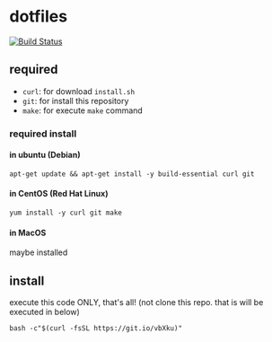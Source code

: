 # dotfiles
[![Build Status](https://travis-ci.org/RentalCat/dotfiles.svg?branch=master)](https://travis-ci.org/RentalCat/dotfiles)

## required
* `curl`: for download `install.sh`
* `git`: for install this repository
* `make`: for execute `make` command

### required install
#### in ubuntu (Debian)
`apt-get update && apt-get install -y build-essential curl git`

#### in CentOS (Red Hat Linux)
`yum install -y curl git make`

#### in MacOS
maybe installed

## install
execute this code ONLY, that's all! (not clone this repo. that is will be executed in below)

`bash -c"$(curl -fsSL https://git.io/vbXku)"`
